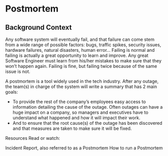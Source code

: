 # Postmortem

## Background Context

<p>Any software system will eventually fail, and that failure can come stem from a wide range of possible factors: bugs, traffic spikes, security issues, hardware failures, natural disasters, human error… Failing is normal and failing is actually a great opportunity to learn and improve. Any great Software Engineer must learn from his/her mistakes to make sure that they won’t happen again. Failing is fine, but failing twice because of the same issue is not.</p>

<p>A postmortem is a tool widely used in the tech industry. After any outage, the team(s) in charge of the system will write a summary that has 2 main goals:</p>

<p><ul>
        <li>To provide the rest of the company’s employees easy access to information detailing the cause of the outage. Often outages can have a huge impact on a company, so managers and executives have to understand what happened and how it will impact their work.
        <li>And to ensure that the root cause(s) of the outage has been discovered and that measures are taken to make sure it will be fixed.
    </ul>
</p>

Resources
Read or watch:

Incident Report, also referred to as a Postmortem
How to run a Postmortem
